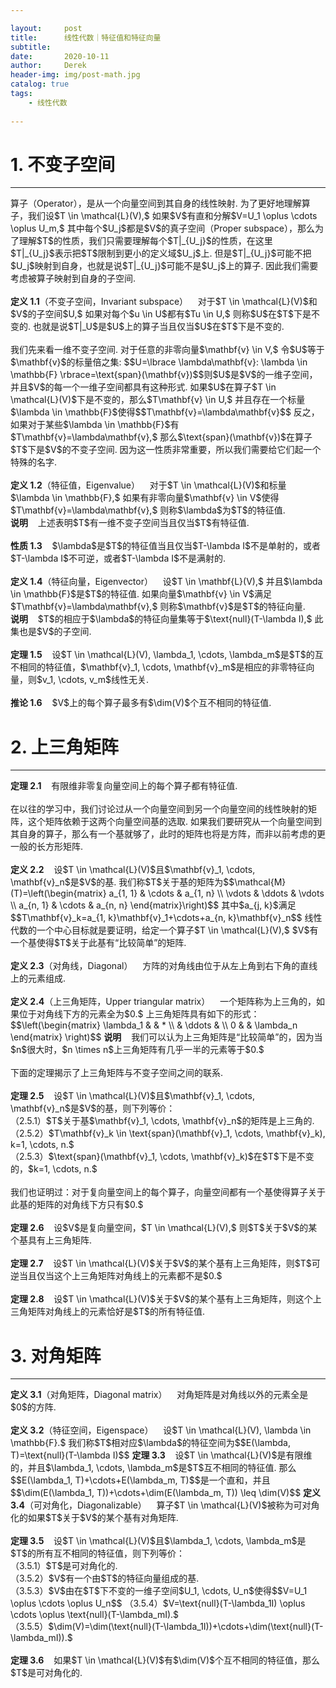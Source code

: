 ```yaml
---

layout:     post
title:      线性代数｜特征值和特征向量
subtitle:   
date:       2020-10-11
author:     Derek
header-img: img/post-math.jpg
catalog: true
tags:
    - 线性代数
    
---
```


# 1. 不变子空间
***

<body>
<p>
算子（Operator），是从一个向量空间到其自身的线性映射. 为了更好地理解算子，我们设$T \in \mathcal{L}(V),$ 如果$V$有直和分解$V=U_1 \oplus \cdots \oplus U_m,$ 其中每个$U_j$都是$V$的真子空间（Proper subspace），那么为了理解$T$的性质，我们只需要理解每个$T|_{U_j}$的性质，在这里$T|_{U_j}$表示把$T$限制到更小的定义域$U_j$上. 但是$T|_{U_j}$可能不把$U_j$映射到自身，也就是说$T|_{U_j}$可能不是$U_j$上的算子. 因此我们需要考虑被算子映射到自身的子空间.
<br>
<br>
<b>定义 1.1</b>（不变子空间，Invariant subspace）&nbsp;&nbsp;&nbsp; 对于$T \in \mathcal{L}(V)$和$V$的子空间$U,$ 如果对每个$u \in U$都有$Tu \in U,$ 则称$U$在$T$下是不变的. 也就是说$T|_U$是$U$上的算子当且仅当$U$在$T$下是不变的.
<br>
<br>
我们先来看一维不变子空间. 对于任意的非零向量$\mathbf{v} \in V,$ 令$U$等于$\mathbf{v}$的标量倍之集: $$U=\lbrace \lambda\mathbf{v}: \lambda \in \mathbb{F} \rbrace=\text{span}(\mathbf{v})$$则$U$是$V$的一维子空间，并且$V$的每一个一维子空间都具有这种形式. 如果$U$在算子$T \in \mathcal{L}(V)$下是不变的，那么$T\mathbf{v} \in U,$ 并且存在一个标量$\lambda \in \mathbb{F}$使得$$T\mathbf{v}=\lambda\mathbf{v}$$ 反之，如果对于某些$\lambda \in \mathbb{F}$有$T\mathbf{v}=\lambda\mathbf{v},$ 那么$\text{span}(\mathbf{v})$在算子$T$下是$V$的不变子空间. 因为这一性质非常重要，所以我们需要给它们起一个特殊的名字.
<br>
<br>
<b>定义 1.2</b>（特征值，Eigenvalue）&nbsp;&nbsp;&nbsp; 对于$T \in \mathcal{L}(V)$和标量$\lambda \in \mathbb{F},$ 如果有非零向量$\mathbf{v} \in V$使得$T\mathbf{v}=\lambda\mathbf{v},$ 则称$\lambda$为$T$的特征值.
<br>
<b>说明</b>&nbsp;&nbsp;&nbsp; 上述表明$T$有一维不变子空间当且仅当$T$有特征值.
<br>
<br>
<b>性质 1.3</b>&nbsp;&nbsp;&nbsp; $\lambda$是$T$的特征值当且仅当$T-\lambda I$不是单射的，或者$T-\lambda I$不可逆，或者$T-\lambda I$不是满射的.
<br>
<br>
<b>定义 1.4</b>（特征向量，Eigenvector）&nbsp;&nbsp;&nbsp; 设$T \in \mathbf{L}(V),$ 并且$\lambda \in \mathbb{F}$是$T$的特征值. 如果向量$\mathbf{v} \in V$满足$T\mathbf{v}=\lambda\mathbf{v},$ 则称$\mathbf{v}$是$T$的特征向量.
<br>
<b>说明</b>&nbsp;&nbsp;&nbsp; $T$的相应于$\lambda$的特征向量集等于$\text{null}(T-\lambda I),$ 此集也是$V$的子空间.
<br>
<br>
<b>定理 1.5</b>&nbsp;&nbsp;&nbsp; 设$T \in \mathcal{L}(V), \lambda_1, \cdots, \lambda_m$是$T$的互不相同的特征值，$\mathbf{v}_1, \cdots, \mathbf{v}_m$是相应的非零特征向量，则$v_1, \cdots, v_m$线性无关.
<br>
<br>
<b>推论 1.6</b>&nbsp;&nbsp;&nbsp; $V$上的每个算子最多有$\dim(V)$个互不相同的特征值.
</p>
</body>

# 2. 上三角矩阵
***

<body>
<p>
<b>定理 2.1</b>&nbsp;&nbsp;&nbsp; 有限维非零复向量空间上的每个算子都有特征值.
<br>
<br>
在以往的学习中，我们讨论过从一个向量空间到另一个向量空间的线性映射的矩阵，这个矩阵依赖于这两个向量空间基的选取. 如果我们要研究从一个向量空间到其自身的算子，那么有一个基就够了，此时的矩阵也将是方阵，而非以前考虑的更一般的长方形矩阵.
<br>
<br>
<b>定义 2.2</b>&nbsp;&nbsp;&nbsp; 设$T \in \mathcal{L}(V)$且$\mathbf{v}_1, \cdots, \mathbf{v}_n$是$V$的基. 我们称$T$关于基的矩阵为$$\mathcal{M}(T)=\left(\begin{matrix}
a_{1, 1} & \cdots & a_{1, n} \\ 
\vdots & \ddots & \vdots \\
a_{n, 1} & \cdots & a_{n, n}
\end{matrix}\right)$$ 其中$a_{j, k}$满足$$T\mathbf{v}_k=a_{1, k}\mathbf{v}_1+\cdots+a_{n, k}\mathbf{v}_n$$
线性代数的一个中心目标就是要证明，给定一个算子$T \in \mathcal{L}(V),$ $V$有一个基使得$T$关于此基有“比较简单”的矩阵.
<br>
<br>
<b>定义 2.3</b>（对角线，Diagonal）&nbsp;&nbsp;&nbsp; 方阵的对角线由位于从左上角到右下角的直线上的元素组成.
<br>
<br>
<b>定义 2.4</b>（上三角矩阵，Upper triangular matrix）&nbsp;&nbsp;&nbsp; 一个矩阵称为上三角的，如果位于对角线下方的元素全为$0.$ 上三角矩阵具有如下的形式：$$\left(\begin{matrix}
\lambda_1 & & * \\
 & \ddots & \\
 0 & & \lambda_n
\end{matrix}
\right)$$
<b>说明</b>&nbsp;&nbsp;&nbsp; 我们可以认为上三角矩阵是“比较简单”的，因为当$n$很大时，$n \times n$上三角矩阵有几乎一半的元素等于$0.$
<br>
<br>
下面的定理揭示了上三角矩阵与不变子空间之间的联系.
<br>
<br>
<b>定理 2.5</b>&nbsp;&nbsp;&nbsp; 设$T \in \mathcal{L}(V)$且$\mathbf{v}_1, \cdots, \mathbf{v}_n$是$V$的基，则下列等价：
<br>
（2.5.1）$T$关于基$\mathbf{v}_1, \cdots, \mathbf{v}_n$的矩阵是上三角的.
<br>
（2.5.2）$T\mathbf{v}_k \in \text{span}(\mathbf{v}_1, \cdots, \mathbf{v}_k), k=1, \cdots, n.$
<br>
（2.5.3）$\text{span}(\mathbf{v}_1, \cdots, \mathbf{v}_k)$在$T$下是不变的，$k=1, \cdots, n.$
<br>
<br>
我们也证明过：对于复向量空间上的每个算子，向量空间都有一个基使得算子关于此基的矩阵的对角线下方只有$0.$
<br>
<br>
<b>定理 2.6</b>&nbsp;&nbsp;&nbsp; 设$V$是复向量空间，$T \in \mathcal{L}(V),$ 则$T$关于$V$的某个基具有上三角矩阵.
<br>
<br>
<b>定理 2.7</b>&nbsp;&nbsp;&nbsp; 设$T \in \mathcal{L}(V)$关于$V$的某个基有上三角矩阵，则$T$可逆当且仅当这个上三角矩阵对角线上的元素都不是$0.$
<br>
<br>
<b>定理 2.8</b>&nbsp;&nbsp;&nbsp; 设$T \in \mathcal{L}(V)$关于$V$的某个基有上三角矩阵，则这个上三角矩阵对角线上的元素恰好是$T$的所有特征值.
</p>
</body>

# 3. 对角矩阵
***

<body>
<p>
<b>定义 3.1</b>（对角矩阵，Diagonal matrix）&nbsp;&nbsp;&nbsp; 对角矩阵是对角线以外的元素全是$0$的方阵.
<br>
<br>
<b>定义 3.2</b>（特征空间，Eigenspace）&nbsp;&nbsp;&nbsp; 设$T \in \mathcal{L}(V), \lambda \in \mathbb{F}.$ 我们称$T$相对应$\lambda$的特征空间为$$E(\lambda, T)=\text{null}(T-\lambda I)$$
<b>定理 3.3</b>&nbsp;&nbsp;&nbsp; 设$T \in \mathcal{L}(V)$是有限维的，并且$\lambda_1, \cdots, \lambda_m$是$T$互不相同的特征值. 那么$$E(\lambda_1, T)+\cdots+E(\lambda_m, T)$$是一个直和，并且$$\dim(E(\lambda_1, T))+\cdots+\dim(E(\lambda_m, T)) \leq \dim(V)$$
<b>定义 3.4</b>（可对角化，Diagonalizable）&nbsp;&nbsp;&nbsp; 算子$T \in \mathcal{L}(V)$被称为可对角化的如果$T$关于$V$的某个基有对角矩阵.
<br>
<br>
<b>定理 3.5</b>&nbsp;&nbsp;&nbsp; 设$T \in \mathcal{L}(V)$且$\lambda_1, \cdots, \lambda_m$是$T$的所有互不相同的特征值，则下列等价：
<br>
（3.5.1）$T$是可对角化的.
<br>
（3.5.2）$V$有一个由$T$的特征向量组成的基.
<br>
（3.5.3）$V$由在$T$下不变的一维子空间$U_1, \cdots, U_n$使得$$V=U_1 \oplus \cdots \oplus U_n$$
（3.5.4）$V=\text{null}(T-\lambda_1I) \oplus \cdots \oplus \text{null}(T-\lambda_mI).$
<br>
（3.5.5）$\dim(V)=\dim(\text{null}(T-\lambda_1I))+\cdots+\dim(\text{null}(T-\lambda_mI)).$
<br>
<br>
<b>定理 3.6</b>&nbsp;&nbsp;&nbsp; 如果$T \in \mathcal{L}(V)$有$\dim(V)$个互不相同的特征值，那么$T$是可对角化的.
</p>
</body>